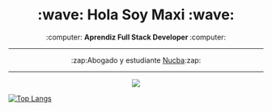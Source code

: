 
<!--
**MaxSayes/MaxSayes** is a ✨ _special_ ✨ repository because its `README.md` (this file) appears on your GitHub profile.

Here are some ideas to get you started:

- 🔭 I’m currently studing Developer Full Stack
- 🌱 I’m currently learning ...
- 👯 I’m looking to collaborate on ...
- 🤔 I’m looking for help with ...
- 💬 Ask me about ...
- 📫 How to reach me: ...
- 😄 Pronouns: ...
- ⚡ Fun fact: ...
-->
<h1 align="center"><b>:wave: Hola Soy Maxi :wave:</b></h1>
<p align="center">:computer: <b>Aprendiz Full Stack Developer </b> :computer:</p>
<hr>
<p align="center">
:zap:Abogado y estudiante <a href="https://github.com/nucba">Nucba</a>:zap:
</p>
<hr>
<p align="center"><img src="https://github-readme-stats.vercel.app/api?username=MaxSayes&&show_icons=true&title_color=00fa9a&icon_color=00c87b&text_color=00fa9a&bg_color=191919&count_private=true"></p> 
  
[![Top Langs](https://github-readme-stats.vercel.app/api/top-langs/?username=MaxSayes&bg_color=000000&text_color=FFFFFF&title_color=159E4A&langs_count=10&card_width=1000&layout=compact)](https://github.com/jpromanonet/github-readme-stats)
